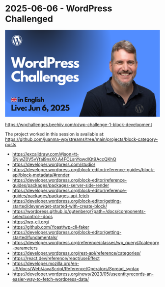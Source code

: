 # 2025-06-06 - WordPress Challenged

[![](./thumbnail.png)](#)

https://wpchallenges.beehiiv.com/p/wp-challenge-1-block-development

The project worked in this session is available at:
https://github.com/juanma-wp/streams/tree/main/projects/block-category-posts

- https://excalidraw.com/#json=tt-SNiwZ0V5vYfal9nsX0,A4FOLsnYqwdIQt9AccQKhQ
- https://developer.wordpress.com/studio/
- https://developer.wordpress.org/block-editor/reference-guides/block-api/block-metadata/#render
- https://developer.wordpress.org/block-editor/reference-guides/packages/packages-server-side-render
- https://developer.wordpress.org/block-editor/reference-guides/packages/packages-api-fetch
- https://developer.wordpress.org/block-editor/getting-started/devenv/get-started-with-create-block/
- https://wordpress.github.io/gutenberg/?path=/docs/components-selectcontrol--docs
- https://wp-cli.org/
- https://github.com/Yoast/wp-cli-faker
- https://developer.wordpress.org/block-editor/getting-started/fundamentals/
- https://developer.wordpress.org/reference/classes/wp_query/#category-parameters
- https://developer.wordpress.org/rest-api/reference/categories/
- https://react.dev/reference/react/useEffect
- https://developer.mozilla.org/en-US/docs/Web/JavaScript/Reference/Operators/Spread_syntax
- https://developer.wordpress.org/news/2023/05/useentityrecords-an-easier-way-to-fetch-wordpress-data/
